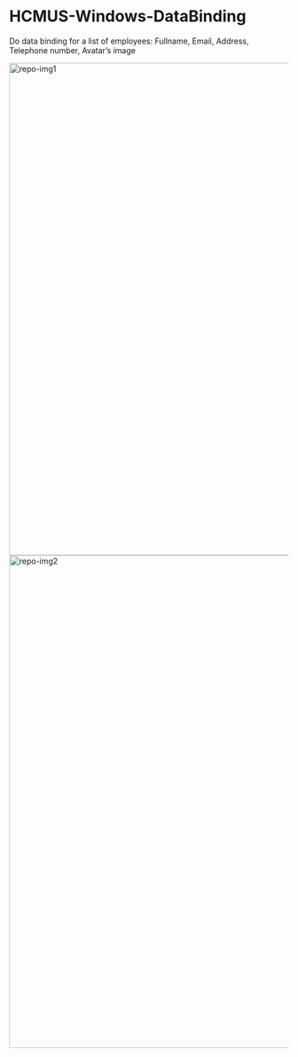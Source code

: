 # HCMUS-Windows-DataBinding
Do data binding for a list of employees: Fullname, Email, Address, Telephone number, Avatar’s image

<img width="886" alt="repo-img1" src="https://user-images.githubusercontent.com/89250465/196203776-9cb39dc5-45a9-469f-b0d5-da7305574b81.png">
<img width="887" alt="repo-img2" src="https://user-images.githubusercontent.com/89250465/196203787-6e09a8cf-1e27-40c4-9017-3dcfdbc72e05.png">
